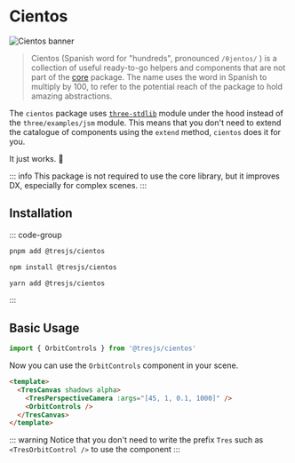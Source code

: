 # Cientos

![Cientos banner](/cientos-banner.png)

> Cientos (Spanish word for "hundreds", pronounced `/θjentos/` ) is a collection of useful ready-to-go helpers and components that are not part of the [core](https://docs.tresjs.org/) package. The name uses the word in Spanish to multiply by 100, to refer to the potential reach of the package to hold amazing abstractions.

The `cientos` package uses [`three-stdlib`](https://github.com/pmndrs/three-stdlib) module under the hood instead of the `three/examples/jsm` module. This means that you don't need to extend the catalogue of components using the `extend` method, `cientos` does it for you.

It just works. 💯

::: info
This package is not required to use the core library, but it improves DX, especially for complex scenes.
:::

## Installation

::: code-group

```bash [pnpm]
pnpm add @tresjs/cientos
```

```bash [npm]
npm install @tresjs/cientos

```

```bash [yarn]
yarn add @tresjs/cientos
```

:::

## Basic Usage

```ts
import { OrbitControls } from '@tresjs/cientos'
```

Now you can use the `OrbitControls` component in your scene.

```html
<template>
  <TresCanvas shadows alpha>
    <TresPerspectiveCamera :args="[45, 1, 0.1, 1000]" />
    <OrbitControls />
  </TresCanvas>
</template>
```

::: warning
Notice that you don't need to write the prefix `Tres` such as `<TresOrbitControl />` to use the component
:::
